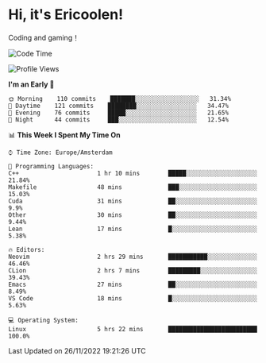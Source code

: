 # Hi, it's Ericoolen!
Coding and gaming！

<!--START_SECTION:waka-->
![Code Time](http://img.shields.io/badge/Code%20Time-538%20hrs%2038%20mins-blue)

![Profile Views](http://img.shields.io/badge/Profile%20Views-5-blue)

**I'm an Early 🐤** 

```text
🌞 Morning    110 commits    ███████░░░░░░░░░░░░░░░░░░   31.34% 
🌆 Daytime    121 commits    ████████░░░░░░░░░░░░░░░░░   34.47% 
🌃 Evening    76 commits     █████░░░░░░░░░░░░░░░░░░░░   21.65% 
🌙 Night      44 commits     ███░░░░░░░░░░░░░░░░░░░░░░   12.54%

```


📊 **This Week I Spent My Time On** 

```text
⌚︎ Time Zone: Europe/Amsterdam

💬 Programming Languages: 
C++                      1 hr 10 mins        █████░░░░░░░░░░░░░░░░░░░░   21.84% 
Makefile                 48 mins             ███░░░░░░░░░░░░░░░░░░░░░░   15.03% 
Cuda                     31 mins             ██░░░░░░░░░░░░░░░░░░░░░░░   9.9% 
Other                    30 mins             ██░░░░░░░░░░░░░░░░░░░░░░░   9.44% 
Lean                     17 mins             █░░░░░░░░░░░░░░░░░░░░░░░░   5.38%

🔥 Editors: 
Neovim                   2 hrs 29 mins       ███████████░░░░░░░░░░░░░░   46.46% 
CLion                    2 hrs 7 mins        █████████░░░░░░░░░░░░░░░░   39.43% 
Emacs                    27 mins             ██░░░░░░░░░░░░░░░░░░░░░░░   8.49% 
VS Code                  18 mins             █░░░░░░░░░░░░░░░░░░░░░░░░   5.63%

💻 Operating System: 
Linux                    5 hrs 22 mins       █████████████████████████   100.0%

```


 Last Updated on 26/11/2022 19:21:26 UTC
<!--END_SECTION:waka-->

